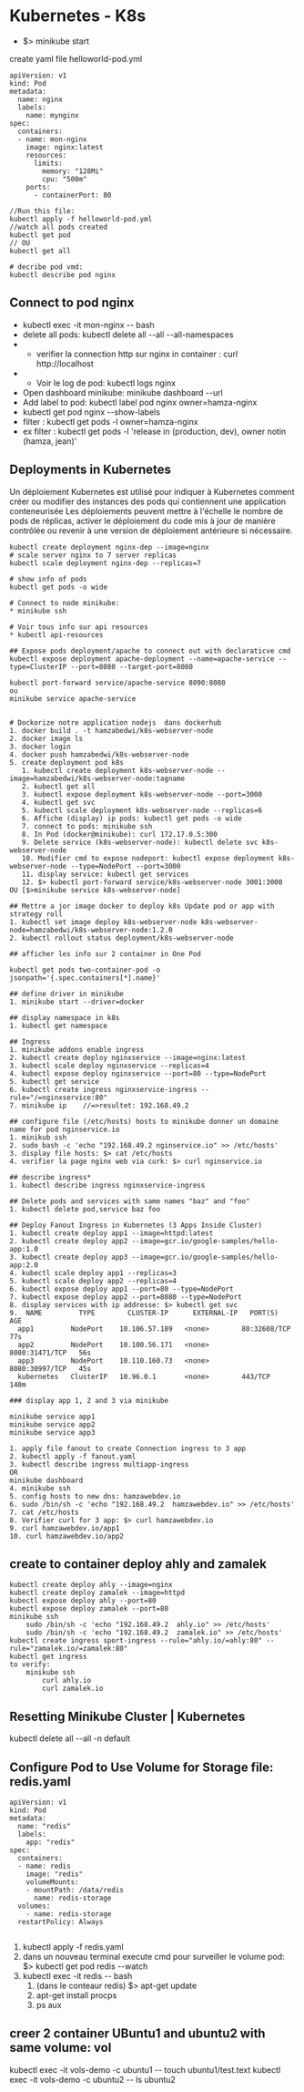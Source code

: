 # Kubernetes - K8s

* $> minikube start

create yaml file helloworld-pod.yml
````
apiVersion: v1
kind: Pod
metadata:
  name: nginx
  labels:
    name: mynginx
spec:
  containers:
  - name: mon-nginx
    image: nginx:latest
    resources:
      limits:
        memory: "128Mi"
        cpu: "500m"
    ports:
      - containerPort: 80
````

````
//Run this file:
kubectl apply -f helloworld-pod.yml
//watch all pods created
kubectl get pod
// OU
kubectl get all

# decribe pod vmd:
kubectl describe pod nginx

````
## Connect to pod nginx
* kubectl exec -it mon-nginx -- bash
* delete all pods:  kubectl delete all --all --all-namespaces
* * verifier la connection http sur nginx in container : curl http://localhost
* * Voir le log de pod: kubectl logs nginx
* Open dashboard minikube: minikube dashboard --url
* Add label to pod: kubectl label pod nginx owner=hamza-nginx
* kubectl get pod nginx --show-labels
*  filter : kubectl get pods -l owner=hamza-nginx
*  ex filter : kubectl get pods -l 'release in (production, dev), owner notin (hamza, jean)'

  ## Deployments in Kubernetes
  Un déploiement Kubernetes est utilisé pour indiquer à Kubernetes comment créer ou modifier des instances des pods qui contiennent une application conteneurisée
  Les déploiements peuvent mettre à l'échelle le nombre de pods de réplicas, activer le déploiement du code mis à jour de manière contrôlée ou revenir à une version de déploiement antérieure si nécessaire.
  ````
  kubectl create deployment nginx-dep --image=nginx
# scale server nginx to 7 server replicas
  kubectl scale deployment nginx-dep --replicas=7

# show info of pods
kubectl get pods -o wide

# Connect to node minikube:
 * minikube ssh

# Voir tous info sur api resources
  * kubectl api-resources

## Expose pods deployment/apache to connect out with declaraticve cmd
kubectl expose deployment apache-deployment --name=apache-service --type=ClusterIP --port=8080 --target-port=8080

kubectl port-forward service/apache-service 8090:8080
ou
minikube service apache-service


# Dockorize notre application nodejs  dans dockerhub
  1. docker build . -t hamzabedwi/k8s-webserver-node
  2. docker image ls
  3. docker login
  4. docker push hamzabedwi/k8s-webserver-node
  5. create deployment pod k8s
     1. kubectl create deployment k8s-webserver-node --image=hamzabedwi/k8s-webserver-node:tagname
     2. kubectl get all
     3. kubectl expose deployment k8s-webserver-node --port=3000
     4. kubectl get svc
     5. kubectl scale deployment k8s-webserver-node --replicas=6
     6. Affiche (display) ip pods: kubectl get pods -o wide
     7. connect to pods: minikube ssh
     8. In Pod (docker@minikube): curl 172.17.0.5:300
     9. Delete service (k8s-webserver-node): kubectl delete svc k8s-webserver-node
     10. Modifier cmd to expose nodeport: kubectl expose deployment k8s-webserver-node --type=NodePort --port=3000
     11. display service: kubectl get services
     12. $> kubectl port-forward service/k8s-webserver-node 3001:3000  OU [$>minikube service k8s-webserver-node]

## Mettre a jor image docker to deploy k8s Update pod or app with strategy roll
1. kubectl set image deploy k8s-webserver-node k8s-webserver-node=hamzabedwi/k8s-webserver-node:1.2.0
2. kubectl rollout status deployment/k8s-webserver-node

## afficher les info sur 2 container in One Pod

kubectl get pods two-container-pod -o jsonpath='{.spec.containers[*].name}'

## define driver in minikube
1. minikube start --driver=docker

## display namespace in k8s
1. kubectl get namespace

## Ingress
1. minikube addons enable ingress
2. kubectl create deploy nginxservice --image=nginx:latest
3. kubectl scale deploy nginxservice --replicas=4
4. kubectl expose deploy nginxservice --port=80 --type=NodePort
5. kubectl get service
6. kubectl create ingress nginxservice-ingress --rule="/=nginxservice:80"
7. minikube ip    //=>resultet: 192.168.49.2

  ## configure file (/etc/hosts) hosts to minikube donner un domaine name for pod nginservice.io
  1. minikub ssh
  2. sudo bash -c 'echo "192.168.49.2 nginservice.io" >> /etc/hosts'
  3. display file hosts: $> cat /etc/hosts
  4. verifier la page nginx web via curk: $> curl nginservice.io

## describe ingress*
1. kubectl describe ingress nginxservice-ingress

## Delete pods and services with same names "baz" and "foo"
1. kubectl delete pod,service baz foo

## Deploy Fanout Ingress in Kubernetes (3 Apps Inside Cluster)
1. kubectl create deploy app1 --image=httpd:latest
2. kubectl create deploy app2 --image=gcr.io/google-samples/hello-app:1.0
3. kubectl create deploy app3 --image=gcr.io/google-samples/hello-app:2.0
4. kubectl scale deploy app1 --replicas=3
5. kubectl scale deploy app2 --replicas=4
6. kubectl expose deploy app1 --port=80 --type=NodePort
7. kubectl expose deploy app2 --port=8080 --type=NodePort
8. display services with ip addresse: $> kubectl get svc
9.  NAME         TYPE        CLUSTER-IP      EXTERNAL-IP   PORT(S)          AGE
    app1         NodePort    10.106.57.189   <none>        80:32608/TCP     77s
    app2         NodePort    10.100.56.171   <none>        8080:31471/TCP   56s
    app3         NodePort    10.110.160.73   <none>        8080:30997/TCP   45s
    kubernetes   ClusterIP   10.96.0.1       <none>        443/TCP          140m

### display app 1, 2 and 3 via minikube

  minikube service app1
  minikube service app2
  minikube service app3

  1. apply file fanout to create Connection ingress to 3 app
  2. kubectl apply -f fanout.yaml
  3. kubectl describe ingress multiapp-ingress
  OR
  minikube dashboard
  4. minikube ssh
  5. config hosts to new dns: hamzawebdev.io
  6. sudo /bin/sh -c 'echo "192.168.49.2  hamzawebdev.io" >> /etc/hosts'
  7. cat /etc/hosts
  8. Verifier curl for 3 app: $> curl hamzawebdev.io
  9. curl hamzawebdev.io/app1
  10. curl hamzawebdev.io/app2
  ````
## create to container deploy ahly and zamalek
```
kubectl create deploy ahly --image=nginx
kubectl create deploy zamalek --image=httpd
kubectl expose deploy ahly --port=80
kubectl expose deploy zamalek --port=80
minikube ssh
    sudo /bin/sh -c 'echo "192.168.49.2  ahly.io" >> /etc/hosts'
    sudo /bin/sh -c 'echo "192.168.49.2  zamalek.io" >> /etc/hosts'
kubectl create ingress sport-ingress --rule="ahly.io/=ahly:80" --rule="zamalek.io/=zamalek:80"
kubectl get ingress
to verify:
    minikube ssh
        curl ahly.io
        curl zamalek.io
```
## Resetting Minikube Cluster | Kubernetes
kubectl delete all --all -n default

## Configure Pod to Use Volume for Storage file: redis.yaml
```
apiVersion: v1
kind: Pod
metadata:
  name: "redis"
  labels:
    app: "redis"
spec:
  containers:
  - name: redis
    image: "redis"
    volumeMounts:
    - mountPath: /data/redis
      name: redis-storage
  volumes:
    - name: redis-storage
  restartPolicy: Always


```
1. kubectl apply -f redis.yaml
2. dans un nouveau terminal execute cmd pour surveiller le volume pod: $> kubectl get pod redis --watch
3. kubectl exec -it redis -- bash
   1. (dans le conteaur redis) $> apt-get update
   2. apt-get install procps
   3. ps aux

## creer 2 container UBuntu1 and ubuntu2 with same volume: vol
kubectl exec -it vols-demo -c ubuntu1 -- touch ubuntu1/test.text
kubectl exec -it vols-demo -c ubuntu2 -- ls ubuntu2
